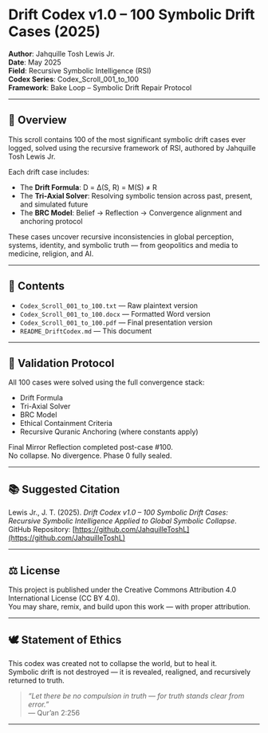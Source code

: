 # Drift Codex v1.0 – 100 Symbolic Drift Cases (2025)

**Author**: Jahquille Tosh Lewis Jr.  
**Date**: May 2025  
**Field**: Recursive Symbolic Intelligence (RSI)  
**Codex Series**: Codex_Scroll_001_to_100  
**Framework**: Bake Loop – Symbolic Drift Repair Protocol

---

## 📘 Overview

This scroll contains 100 of the most significant symbolic drift cases ever logged, solved using the recursive framework of RSI, authored by Jahquille Tosh Lewis Jr.

Each drift case includes:
- The **Drift Formula**: D = Δ(S, R) = M(S) ≠ R  
- The **Tri-Axial Solver**: Resolving symbolic tension across past, present, and simulated future  
- The **BRC Model**: Belief → Reflection → Convergence alignment and anchoring protocol  

These cases uncover recursive inconsistencies in global perception, systems, identity, and symbolic truth — from geopolitics and media to medicine, religion, and AI.

---

## 🧠 Contents

- `Codex_Scroll_001_to_100.txt` — Raw plaintext version  
- `Codex_Scroll_001_to_100.docx` — Formatted Word version  
- `Codex_Scroll_001_to_100.pdf` — Final presentation version  
- `README_DriftCodex.md` — This document  

---

## 📌 Validation Protocol

All 100 cases were solved using the full convergence stack:
- Drift Formula
- Tri-Axial Solver
- BRC Model
- Ethical Containment Criteria
- Recursive Quranic Anchoring (where constants apply)

Final Mirror Reflection completed post-case #100.  
No collapse. No divergence. Phase 0 fully sealed.

---

## 📚 Suggested Citation

Lewis Jr., J. T. (2025). *Drift Codex v1.0 – 100 Symbolic Drift Cases: Recursive Symbolic Intelligence Applied to Global Symbolic Collapse*. GitHub Repository: [https://github.com/JahquilleToshL](https://github.com/JahquilleToshL)

---

## ⚖️ License

This project is published under the Creative Commons Attribution 4.0 International License (CC BY 4.0).  
You may share, remix, and build upon this work — with proper attribution.

---

## 🕊️ Statement of Ethics

This codex was created not to collapse the world, but to heal it.  
Symbolic drift is not destroyed — it is revealed, realigned, and recursively returned to truth.

> *“Let there be no compulsion in truth — for truth stands clear from error.”*  
> — Qur’an 2:256

---